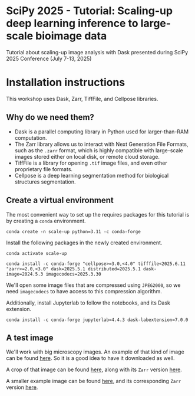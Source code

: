 # SciPy 2025 - Tutorial: Scaling-up deep learning inference to large-scale bioimage data
Tutorial about scaling-up image analysis with Dask presented during SciPy 2025 Conference (July 7-13, 2025)

# Installation instructions

This workshop uses Dask, Zarr, TiffFile, and Cellpose libraries.

## Why do we need them?

- Dask is a parallel computing library in Python used for larger-than-RAM computation.
- The Zarr library allows us to interact with Next Generation File Formats, such as the `.zarr` format, which is highly compatible with large-scale images stored either on local disk, or remote cloud storage.
- TiffFile is a library for opening `.tif` image files, and even other proprietary file formats.
- Cellpose is a deep learning segmentation method for biological structures segmentation.

## Create a virtual environment
The most convenient way to set up the requires packages for this tutorial is by creating a `conda` environment.

```
conda create -n scale-up python=3.11 -c conda-forge
```

Install the following packages in the newly created environment.

```
conda activate scale-up

conda install -c conda-forge "cellpose>=3.0,<4.0" tifffile<2025.6.11 "zarr>=2.0,<3.0" dask=2025.5.1 distributed=2025.5.1 dask-image=2024.5.3 imagecodecs=2025.3.30
```

We'll open some image files that are compressed using `JPEG2000`, so we need `imagecodecs` to have access to this compression algorithm.

Additionally, install Jupyterlab to follow the notebooks, and its Dask extension.

```
conda install -c conda-forge jupyterlab=4.4.3 dask-labextension=7.0.0
```

## A test image

We'll work with big microscopy images. An example of that kind of image can be found [here](https://openslide.cs.cmu.edu/download/openslide-testdata/Aperio/CMU-1.svs).
So it is a good idea to have it downloaded as well.

A crop of that image can be found [here](https://drive.google.com/file/d/17owNcq_Or6aBAyUVE33fyHSS0VvKuHSw/view?usp=sharing), along with its `Zarr` version [here](https://drive.google.com/file/d/1BmNxOrO3vOFPR-PCnV00DYgFsD1sDu47/view?usp=sharing).

A smaller example image can be found [here](https://openslide.cs.cmu.edu/download/openslide-testdata/Aperio/CMU-1-Small-Region.svs), and its corresponding `Zarr` version [here](https://drive.google.com/file/d/1MifgafB5mhVAvqjzEAAR_zQajAU5Dcya/view?usp=drive_link).
